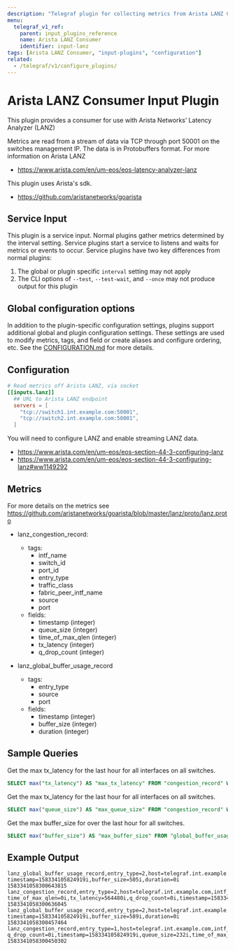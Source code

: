```yaml
---
description: "Telegraf plugin for collecting metrics from Arista LANZ Consumer"
menu:
  telegraf_v1_ref:
    parent: input_plugins_reference
    name: Arista LANZ Consumer
    identifier: input-lanz
tags: [Arista LANZ Consumer, "input-plugins", "configuration"]
related:
  - /telegraf/v1/configure_plugins/
---
```


# Arista LANZ Consumer Input Plugin

This plugin provides a consumer for use with Arista Networks’ Latency Analyzer
(LANZ)

Metrics are read from a stream of data via TCP through port 50001 on the
switches management IP. The data is in Protobuffers format. For more information
on Arista LANZ

- <https://www.arista.com/en/um-eos/eos-latency-analyzer-lanz>

This plugin uses Arista's sdk.

- <https://github.com/aristanetworks/goarista>

## Service Input <!-- @/docs/includes/service_input.md -->

This plugin is a service input. Normal plugins gather metrics determined by the
interval setting. Service plugins start a service to listens and waits for
metrics or events to occur. Service plugins have two key differences from
normal plugins:

1. The global or plugin specific `interval` setting may not apply
2. The CLI options of `--test`, `--test-wait`, and `--once` may not produce
   output for this plugin

## Global configuration options <!-- @/docs/includes/plugin_config.md -->

In addition to the plugin-specific configuration settings, plugins support
additional global and plugin configuration settings. These settings are used to
modify metrics, tags, and field or create aliases and configure ordering, etc.
See the [CONFIGURATION.md](/telegraf/v1/configuration/#plugins) for more details.

[CONFIGURATION.md]: ../../../docs/CONFIGURATION.md#plugins

## Configuration

```toml @sample.conf
# Read metrics off Arista LANZ, via socket
[[inputs.lanz]]
  ## URL to Arista LANZ endpoint
  servers = [
    "tcp://switch1.int.example.com:50001",
    "tcp://switch2.int.example.com:50001",
  ]
```

You will need to configure LANZ and enable streaming LANZ data.

- <https://www.arista.com/en/um-eos/eos-section-44-3-configuring-lanz>
- <https://www.arista.com/en/um-eos/eos-section-44-3-configuring-lanz#ww1149292>

## Metrics

For more details on the metrics see
<https://github.com/aristanetworks/goarista/blob/master/lanz/proto/lanz.proto>

- lanz_congestion_record:
  - tags:
    - intf_name
    - switch_id
    - port_id
    - entry_type
    - traffic_class
    - fabric_peer_intf_name
    - source
    - port
  - fields:
    - timestamp        (integer)
    - queue_size       (integer)
    - time_of_max_qlen (integer)
    - tx_latency       (integer)
    - q_drop_count     (integer)

- lanz_global_buffer_usage_record
  - tags:
    - entry_type
    - source
    - port
  - fields:
    - timestamp   (integer)
    - buffer_size (integer)
    - duration    (integer)

## Sample Queries

Get the max tx_latency for the last hour for all interfaces on all switches.

```sql
SELECT max("tx_latency") AS "max_tx_latency" FROM "congestion_record" WHERE time > now() - 1h GROUP BY time(10s), "hostname", "intf_name"
```

Get the max tx_latency for the last hour for all interfaces on all switches.

```sql
SELECT max("queue_size") AS "max_queue_size" FROM "congestion_record" WHERE time > now() - 1h GROUP BY time(10s), "hostname", "intf_name"
```

Get the max buffer_size for over the last hour for all switches.

```sql
SELECT max("buffer_size") AS "max_buffer_size" FROM "global_buffer_usage_record" WHERE time > now() - 1h GROUP BY time(10s), "hostname"
```

## Example Output

```text
lanz_global_buffer_usage_record,entry_type=2,host=telegraf.int.example.com,port=50001,source=switch01.int.example.com timestamp=158334105824919i,buffer_size=505i,duration=0i 1583341058300643815
lanz_congestion_record,entry_type=2,host=telegraf.int.example.com,intf_name=Ethernet36,port=50001,port_id=61,source=switch01.int.example.com,switch_id=0,traffic_class=1 time_of_max_qlen=0i,tx_latency=564480i,q_drop_count=0i,timestamp=158334105824919i,queue_size=225i 1583341058300636045
lanz_global_buffer_usage_record,entry_type=2,host=telegraf.int.example.com,port=50001,source=switch01.int.example.com timestamp=158334105824919i,buffer_size=589i,duration=0i 1583341058300457464
lanz_congestion_record,entry_type=1,host=telegraf.int.example.com,intf_name=Ethernet36,port=50001,port_id=61,source=switch01.int.example.com,switch_id=0,traffic_class=1 q_drop_count=0i,timestamp=158334105824919i,queue_size=232i,time_of_max_qlen=0i,tx_latency=584640i 1583341058300450302
```
